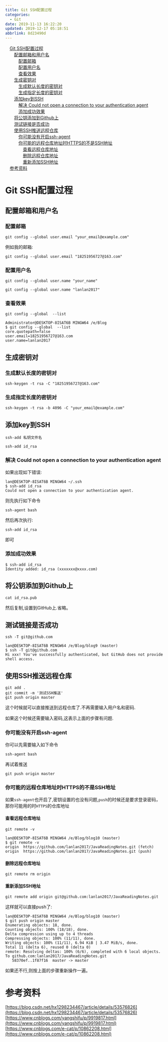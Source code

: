 ```yaml
---
title: Git SSH配置过程
categories: 
  - Git
date: 2019-11-13 16:22:20
updated: 2019-12-17 05:18:51
abbrlink: 8d23490d
---
```

<div id='my_toc'><a href="/blog/8d23490d/#Git-SSH配置过程" class="header_1">Git SSH配置过程</a>&nbsp;<br><a href="/blog/8d23490d/#配置邮箱和用户名" class="header_2">配置邮箱和用户名</a>&nbsp;<br><a href="/blog/8d23490d/#配置邮箱" class="header_3">配置邮箱</a>&nbsp;<br><a href="/blog/8d23490d/#配置用户名" class="header_3">配置用户名</a>&nbsp;<br><a href="/blog/8d23490d/#查看效果" class="header_3">查看效果</a>&nbsp;<br><a href="/blog/8d23490d/#生成密钥对" class="header_2">生成密钥对</a>&nbsp;<br><a href="/blog/8d23490d/#生成默认长度的密钥对" class="header_3">生成默认长度的密钥对</a>&nbsp;<br><a href="/blog/8d23490d/#生成指定长度的密钥对" class="header_3">生成指定长度的密钥对</a>&nbsp;<br><a href="/blog/8d23490d/#添加key到SSH" class="header_2">添加key到SSH</a>&nbsp;<br><a href="/blog/8d23490d/#解决-Could-not-open-a-connection-to-your-authentication-agent" class="header_3">解决 Could not open a connection to your authentication agent</a>&nbsp;<br><a href="/blog/8d23490d/#添加成功效果" class="header_3">添加成功效果</a>&nbsp;<br><a href="/blog/8d23490d/#将公钥添加到Github上" class="header_2">将公钥添加到Github上</a>&nbsp;<br><a href="/blog/8d23490d/#测试链接是否成功" class="header_2">测试链接是否成功</a>&nbsp;<br><a href="/blog/8d23490d/#使用SSH推送远程仓库" class="header_2">使用SSH推送远程仓库</a>&nbsp;<br><a href="/blog/8d23490d/#你可能没有开启ssh-agent" class="header_3">你可能没有开启ssh-agent</a>&nbsp;<br><a href="/blog/8d23490d/#你可能的远程仓库地址时HTTPS的不是SSH地址" class="header_3">你可能的远程仓库地址时HTTPS的不是SSH地址</a>&nbsp;<br><a href="/blog/8d23490d/#查看远程仓库地址" class="header_4">查看远程仓库地址</a>&nbsp;<br><a href="/blog/8d23490d/#删除远程仓库地址" class="header_4">删除远程仓库地址</a>&nbsp;<br><a href="/blog/8d23490d/#重新添加SSH地址" class="header_4">重新添加SSH地址</a>&nbsp;<br><a href="/blog/8d23490d/#参考资料" class="header_1">参考资料</a>&nbsp;<br></div>
<style>.header_1{margin-left: 1em;}.header_2{margin-left: 2em;}.header_3{margin-left: 3em;}.header_4{margin-left: 4em;}.header_5{margin-left: 5em;}.header_6{margin-left: 6em;}</style>
<!--more-->
<script>if (navigator.platform.search('arm')==-1){document.getElementById('my_toc').style.display = 'none';}var e,p = document.getElementsByTagName('p');while (p.length>0) {e = p[0];e.parentElement.removeChild(e);}</script>

<!--end-->
# Git SSH配置过程 #
## 配置邮箱和用户名 ##
### 配置邮箱 ###
```shell
git config --global user.email "your_email@example.com"
```
例如我的邮箱:
```shell
git config --global user.email "18251956727@163.com"
```
### 配置用户名 ###
```shell
git config --global user.name "your_name"
```
```shell
git config --global user.name "lanlan2017"
```
### 查看效果 ###
```shell
git config --global  --list
```
```shell
Administrator@DESKTOP-8ISAT6B MINGW64 /e/Blog
$ git config --global  --list
core.quotepath=false
user.email=18251956727@163.com
user.name=lanlan2017
```
## 生成密钥对 ##
### 生成默认长度的密钥对 ###
```shell
ssh-keygen -t rsa -C "18251956727@163.com"
```
### 生成指定长度的密钥对 ###
```shell
ssh-keygen -t rsa -b 4096 -C "your_email@example.com"
```
## 添加key到SSH  ##
```shell
ssh-add 私钥文件名
```
```shell
ssh-add id_rsa
```
### 解决 Could not open a connection to your authentication agent ###
如果出现如下错误:
```shell
lan@DESKTOP-8ISAT6B MINGW64 ~/.ssh
$ ssh-add id_rsa
Could not open a connection to your authentication agent.
```
则先执行如下命令
```shell
ssh-agent bash
```
然后再次执行:
```shell
ssh-add id_rsa
```
即可
### 添加成功效果 ###
```shell
$ ssh-add id_rsa
Identity added: id_rsa (xxxxxxx@xxxx.com)
```
## 将公钥添加到Github上 ##
```shell
cat id_rsa.pub
```
然后复制,设置到GitHub上.省略。
## 测试链接是否成功 ##
```shell
ssh -T git@github.com
```
```shell
lan@DESKTOP-8ISAT6B MINGW64 /e/Blog/blog9 (master)
$ ssh -T git@github.com
Hi xxx! You've successfully authenticated, but GitHub does not provide shell access.
```
## 使用SSH推送远程仓库 ##
```shell
git add .
git commit -m '测试SSH推送'
git push origin master
```
这个时候就可以直接推送到远程仓库了.不再需要输入用户名和密码.

如果这个时候还需要输入密码,这表示上面的步骤有问题.
### 你可能没有开启ssh-agent
你可以先需要输入如下命令
```shell
ssh-agent bash
```
再试着推送
```java
git push origin master
```
### 你可能的远程仓库地址时HTTPS的不是SSH地址
如果`ssh-agent`也开启了,密钥设置的也没有问题,`push`的时候还是要求登录密码，那你可能用的时`HTTPS`的仓库地址
#### 查看远程仓库地址 ####
```shell
git remote -v
```
```shell
lan@DESKTOP-8ISAT6B MINGW64 /e/Blog/blog10 (master)
$ git remote -v
origin  https://github.com/lanlan2017/JavaReadingNotes.git (fetch)
origin  https://github.com/lanlan2017/JavaReadingNotes.git (push)
```
#### 删除远程仓库地址 ####
```shell
git remote rm origin
```
#### 重新添加SSH地址 ####
```shell
git remote add origin git@github.com:lanlan2017/JavaReadingNotes.git
```
这样就可以直接push了:
```shell
lan@DESKTOP-8ISAT6B MINGW64 /e/Blog/blog10 (master)
$ git push origin master
Enumerating objects: 18, done.
Counting objects: 100% (18/18), done.
Delta compression using up to 4 threads
Compressing objects: 100% (11/11), done.
Writing objects: 100% (11/11), 6.94 KiB | 3.47 MiB/s, done.
Total 11 (delta 6), reused 0 (delta 0)
remote: Resolving deltas: 100% (6/6), completed with 6 local objects.
To github.com:lanlan2017/JavaReadingNotes.git
   58370ef..1f87f16  master -> master

```
如果还不行,则按上面的步骤重新操作一遍。

# 参考资料 #
[https://blog.csdn.net/hx1298234467/article/details/53576826](https://blog.csdn.net/hx1298234467/article/details/53576826)
[https://www.cnblogs.com/yangshifu/p/9919817.html](https://www.cnblogs.com/yangshifu/p/9919817.html)
[https://www.cnblogs.com/e-cat/p/10862208.html](https://www.cnblogs.com/e-cat/p/10862208.html)
